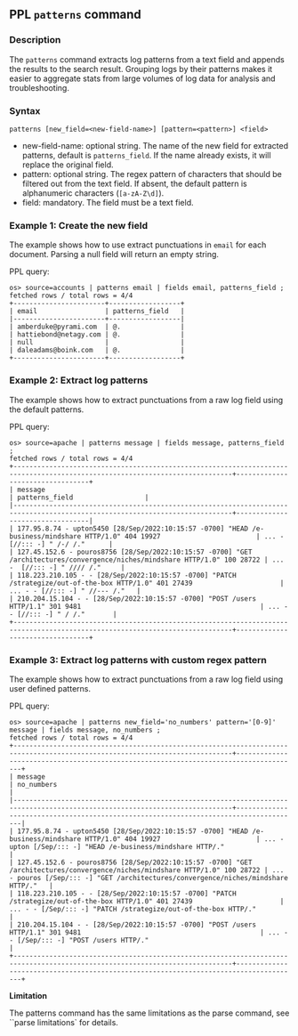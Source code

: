 ## PPL `patterns` command 

### Description
 The ``patterns`` command extracts log patterns from a text field and appends the results to the search result. Grouping logs by their patterns makes it easier to aggregate stats from large volumes of log data for analysis and troubleshooting.


### Syntax

`patterns [new_field=<new-field-name>] [pattern=<pattern>] <field>`

* new-field-name: optional string. The name of the new field for extracted patterns, default is ``patterns_field``. If the name already exists, it will replace the original field.
* pattern: optional string. The regex pattern of characters that should be filtered out from the text field. If absent, the default pattern is alphanumeric characters (``[a-zA-Z\d]``).
* field: mandatory. The field must be a text field.

### Example 1: Create the new field

The example shows how to use extract punctuations in ``email`` for each document. Parsing a null field will return an empty string.

PPL query:

    os> source=accounts | patterns email | fields email, patterns_field ;
    fetched rows / total rows = 4/4
    +-----------------------+------------------+
    | email                 | patterns_field   |
    |-----------------------+------------------|
    | amberduke@pyrami.com  | @.               |
    | hattiebond@netagy.com | @.               |
    | null                  |                  |
    | daleadams@boink.com   | @.               |
    +-----------------------+------------------+

### Example 2: Extract log patterns

The example shows how to extract punctuations from a raw log field using the default patterns.

PPL query:

    os> source=apache | patterns message | fields message, patterns_field ;
    fetched rows / total rows = 4/4
    +-----------------------------------------------------------------------------------------------------------------------------+---------------------------------+
    | message                                                                                                                     | patterns_field                  |
    |-----------------------------------------------------------------------------------------------------------------------------+---------------------------------|
    | 177.95.8.74 - upton5450 [28/Sep/2022:10:15:57 -0700] "HEAD /e-business/mindshare HTTP/1.0" 404 19927                        | ... -  [//::: -] " /-/ /."      |
    | 127.45.152.6 - pouros8756 [28/Sep/2022:10:15:57 -0700] "GET /architectures/convergence/niches/mindshare HTTP/1.0" 100 28722 | ... -  [//::: -] " //// /."     |
    | 118.223.210.105 - - [28/Sep/2022:10:15:57 -0700] "PATCH /strategize/out-of-the-box HTTP/1.0" 401 27439                      | ... - - [//::: -] " //--- /."   |
    | 210.204.15.104 - - [28/Sep/2022:10:15:57 -0700] "POST /users HTTP/1.1" 301 9481                                             | ... - - [//::: -] " / /."       |
    +-----------------------------------------------------------------------------------------------------------------------------+---------------------------------+

### Example 3: Extract log patterns with custom regex pattern

The example shows how to extract punctuations from a raw log field using user defined patterns.

PPL query:

    os> source=apache | patterns new_field='no_numbers' pattern='[0-9]' message | fields message, no_numbers ;
    fetched rows / total rows = 4/4
    +-----------------------------------------------------------------------------------------------------------------------------+--------------------------------------------------------------------------------------+
    | message                                                                                                                     | no_numbers                                                                           |
    |-----------------------------------------------------------------------------------------------------------------------------+--------------------------------------------------------------------------------------|
    | 177.95.8.74 - upton5450 [28/Sep/2022:10:15:57 -0700] "HEAD /e-business/mindshare HTTP/1.0" 404 19927                        | ... - upton [/Sep/::: -] "HEAD /e-business/mindshare HTTP/."                         |
    | 127.45.152.6 - pouros8756 [28/Sep/2022:10:15:57 -0700] "GET /architectures/convergence/niches/mindshare HTTP/1.0" 100 28722 | ... - pouros [/Sep/::: -] "GET /architectures/convergence/niches/mindshare HTTP/."   |
    | 118.223.210.105 - - [28/Sep/2022:10:15:57 -0700] "PATCH /strategize/out-of-the-box HTTP/1.0" 401 27439                      | ... - - [/Sep/::: -] "PATCH /strategize/out-of-the-box HTTP/."                       |
    | 210.204.15.104 - - [28/Sep/2022:10:15:57 -0700] "POST /users HTTP/1.1" 301 9481                                             | ... - - [/Sep/::: -] "POST /users HTTP/."                                            |
    +-----------------------------------------------------------------------------------------------------------------------------+--------------------------------------------------------------------------------------+

**Limitation**

The patterns command has the same limitations as the parse command, see ``parse limitations` for details.
